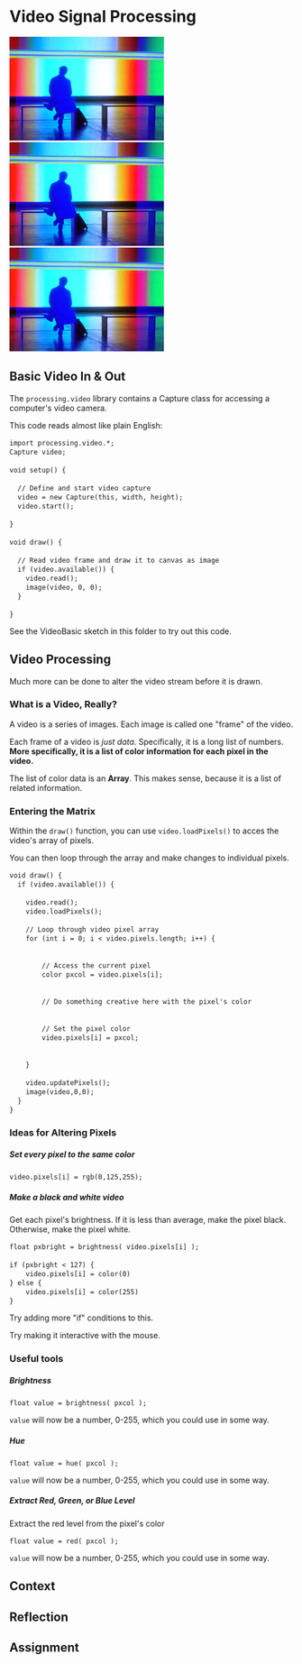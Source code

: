 # Video Signal Processing

![](pic.jpeg)![](pic.jpeg)![](pic.jpeg)


## Basic Video In & Out

The `processing.video` library contains a Capture class for accessing a computer's video camera.

This code reads almost like plain English:


```
import processing.video.*;
Capture video;

void setup() {

  // Define and start video capture
  video = new Capture(this, width, height);
  video.start();
  
}

void draw() {  
  
  // Read video frame and draw it to canvas as image
  if (video.available()) { 
    video.read();
    image(video, 0, 0);
  }
  
}
```

See the VideoBasic sketch in this folder to try out this code.

## Video Processing

Much more can be done to alter the video stream before it is drawn.

### What is a Video, Really?

A video is a series of images. Each image is called one "frame" of the video.

Each frame of a video is *just data*. Specifically, it is a long list of numbers. **More specifically, it is a list of color information for each pixel in the video.**

The list of color data is an **Array**. This makes sense, because it is a list of related information.

### Entering the Matrix

Within the `draw()` function, you can use `video.loadPixels()` to acces the video's array of pixels.

You can then loop through the array and make changes to individual pixels.

```
void draw() {  
  if (video.available()) {
  
    video.read();
    video.loadPixels();
    
    // Loop through video pixel array
    for (int i = 0; i < video.pixels.length; i++) {
    
            
   		// Access the current pixel  
       	color pxcol = video.pixels[i];
       	
       	
       	// Do something creative here with the pixel's color
       	
       
       	// Set the pixel color
       	video.pixels[i] = pxcol;
      
      
    }
    
    video.updatePixels();
    image(video,0,0);
  }
}

```


### Ideas for Altering Pixels

##### Set every pixel to the same color 

```
video.pixels[i] = rgb(0,125,255);
```

##### Make a black and white video

Get each pixel's brightness. If it is less than average, make the pixel black. Otherwise, make the pixel white.

```
float pxbright = brightness( video.pixels[i] );

if (pxbright < 127) {
    video.pixels[i] = color(0)
} else {
	video.pixels[i] = color(255)
}

```

Try adding more "if" conditions to this. 

Try making it interactive with the mouse.


### Useful tools

##### Brightness

```
float value = brightness( pxcol );
```

`value` will now be a number, 0-255, which you could use in some way.

##### Hue

```
float value = hue( pxcol );
```

`value` will now be a number, 0-255, which you could use in some way.

##### Extract Red, Green, or Blue Level

Extract the red level from the pixel's color

```
float value = red( pxcol );
```

`value` will now be a number, 0-255, which you could use in some way. 




## Context


## Reflection


## Assignment